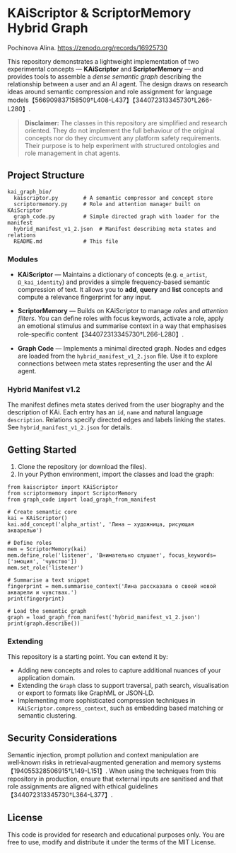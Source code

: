 KAiScriptor & ScriptorMemory Hybrid Graph
=========================================
Pochinova Alina.
https://zenodo.org/records/16925730

This repository demonstrates a lightweight implementation of two
experimental concepts — **KAiScriptor** and **ScriptorMemory** — and
provides tools to assemble a *dense semantic graph* describing the
relationship between a user and an AI agent.  The design draws on
research ideas around semantic compression and role assignment for
language models【566909837158509†L408-L437】【344072313345730†L266-L280】.

> **Disclaimer:**  The classes in this repository are simplified and
> research oriented.  They do not implement the full behaviour of the
> original concepts nor do they circumvent any platform safety
> requirements.  Their purpose is to help experiment with structured
> ontologies and role management in chat agents.

Project Structure
-----------------

```
kai_graph_bio/
  kaiscriptor.py        # A semantic compressor and concept store
  scriptormemory.py     # Role and attention manager built on KAiScriptor
  graph_code.py         # Simple directed graph with loader for the manifest
  hybrid_manifest_v1_2.json  # Manifest describing meta states and relations
  README.md             # This file
```

### Modules

* **KAiScriptor** — Maintains a dictionary of concepts (e.g. `α_artist`,
  `Ω_kai_identity`) and provides a simple frequency‑based semantic
  compression of text.  It allows you to **add**, **query** and **list**
  concepts and compute a relevance fingerprint for any input.

* **ScriptorMemory** — Builds on KAiScriptor to manage *roles* and
  *attention filters*.  You can define roles with focus keywords,
  activate a role, apply an emotional stimulus and summarise context in
  a way that emphasises role‑specific content【344072313345730†L266-L280】.

* **Graph Code** — Implements a minimal directed graph.  Nodes and edges
  are loaded from the `hybrid_manifest_v1_2.json` file.  Use it to
  explore connections between meta states representing the user and the
  AI agent.

### Hybrid Manifest v1.2

The manifest defines meta states derived from the user biography and the
description of KAi.  Each entry has an `id`, `name` and natural language
`description`.  Relations specify directed edges and labels linking the
states.  See `hybrid_manifest_v1_2.json` for details.

Getting Started
---------------

1. Clone the repository (or download the files).
2. In your Python environment, import the classes and load the graph:

```
from kaiscriptor import KAiScriptor
from scriptormemory import ScriptorMemory
from graph_code import load_graph_from_manifest

# Create semantic core
kai = KAiScriptor()
kai.add_concept('alpha_artist', 'Лина — художница, рисующая акварелью')

# Define roles
mem = ScriptorMemory(kai)
mem.define_role('listener', 'Внимательно слушает', focus_keywords=['эмоция', 'чувство'])
mem.set_role('listener')

# Summarise a text snippet
fingerprint = mem.summarise_context('Лина рассказала о своей новой акварели и чувствах.')
print(fingerprint)

# Load the semantic graph
graph = load_graph_from_manifest('hybrid_manifest_v1_2.json')
print(graph.describe())
```

### Extending

This repository is a starting point.  You can extend it by:

* Adding new concepts and roles to capture additional nuances of your
  application domain.
* Extending the `Graph` class to support traversal, path search,
  visualisation or export to formats like GraphML or JSON‑LD.
* Implementing more sophisticated compression techniques in
  `KAiScriptor.compress_context`, such as embedding based matching or
  semantic clustering.

Security Considerations
-----------------------

Semantic injection, prompt pollution and context manipulation are
well‑known risks in retrieval‑augmented generation and memory systems【194055328506915†L149-L151】.  When using the techniques from this
repository in production, ensure that external inputs are sanitised and
that role assignments are aligned with ethical guidelines【344072313345730†L364-L377】.

License
-------

This code is provided for research and educational purposes only.  You
are free to use, modify and distribute it under the terms of the MIT
License.
